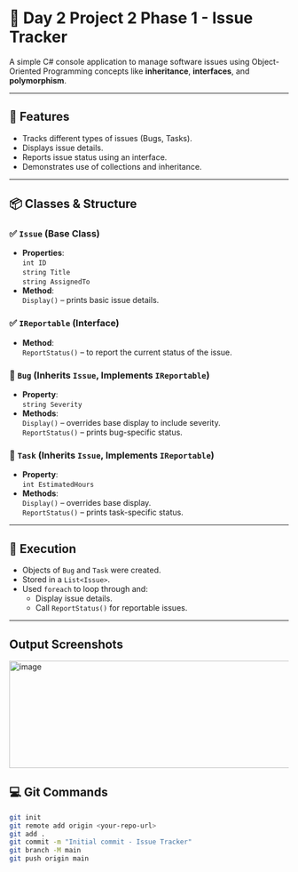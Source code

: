 # 📘 Day 2 Project 2 Phase 1 - Issue Tracker

A simple C# console application to manage software issues using Object-Oriented Programming concepts like **inheritance**, **interfaces**, and **polymorphism**.

---

## 🚀 Features

- Tracks different types of issues (Bugs, Tasks).
- Displays issue details.
- Reports issue status using an interface.
- Demonstrates use of collections and inheritance.

---

## 📦 Classes & Structure

### ✅ `Issue` (Base Class)
- **Properties**:  
  `int ID`  
  `string Title`  
  `string AssignedTo`
- **Method**:  
  `Display()` – prints basic issue details.

### ✅ `IReportable` (Interface)
- **Method**:  
  `ReportStatus()` – to report the current status of the issue.

### 🐞 `Bug` (Inherits `Issue`, Implements `IReportable`)
- **Property**:  
  `string Severity`
- **Methods**:  
  `Display()` – overrides base display to include severity.  
  `ReportStatus()` – prints bug-specific status.

### 📝 `Task` (Inherits `Issue`, Implements `IReportable`)
- **Property**:  
  `int EstimatedHours`
- **Methods**:  
  `Display()` – overrides base display.  
  `ReportStatus()` – prints task-specific status.

---

## 🧪 Execution

- Objects of `Bug` and `Task` were created.
- Stored in a `List<Issue>`.
- Used `foreach` to loop through and:
  - Display issue details.
  - Call `ReportStatus()` for reportable issues.

---

## Output Screenshots

<img width="607" height="193" alt="image" src="https://github.com/user-attachments/assets/2dbc150f-b47e-4f30-b6d5-8c5fd626440d" />

## 💻 Git Commands

```bash
git init
git remote add origin <your-repo-url>
git add .
git commit -m "Initial commit - Issue Tracker"
git branch -M main
git push origin main
